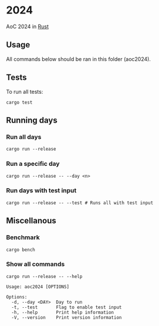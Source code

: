 # 2024
AoC 2024 in [Rust](https://www.rust-lang.org/)

## Usage
All commands below should be ran in this folder (aoc2024).

## Tests
To run all tests:
```console
cargo test
```

## Running days
### Run all days
```console
cargo run --release
```

### Run a specific day
```console
cargo run --release -- --day <n>
```

### Run days with test input
```console
cargo run --release -- --test # Runs all with test input
```

## Miscellanous
### Benchmark
```console
cargo bench
```

### Show all commands
```console
cargo run --release -- --help

Usage: aoc2024 [OPTIONS]

Options:
  -d, --day <DAY>  Day to run
  -t, --test       Flag to enable test input
  -h, --help       Print help information
  -V, --version    Print version information
```

